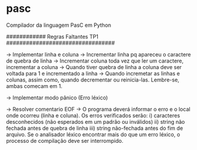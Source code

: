 # pasc
Compilador da linguagem PasC em Python


############ Regras Faltantes TP1 #################################

-> Implementar linha e coluna
-> Incrementar linha pq apareceu o caractere de quebra de linha
-> Incrementar coluna toda vez que ler um caractere, incrementar a coluna
-> Quando tiver quebra de linha a coluna deve ser voltada para 1 e incrementado a linha
-> Quando incremetar as linhas e colunas, assim como, quando decrementar ou reinicia-las. Lembre-se, ambas 
	comecam em 1.	

-> Implementar modo pânico (Erro léxico)

-> Resolver comentario EOF
-> O programa deverá informar o erro e o local onde ocorreu (linha e coluna).
Os erros verificados serão: 
i) caracteres desconhecidos (não esperados em um padrão ou inválidos)
ii) string não fechada antes de quebra de linha
iii) string não-fechada antes do fim de arquivo. Se o analisador léxico encontrar mais do que um erro léxico, o processo de compilação deve ser
interrompido.
